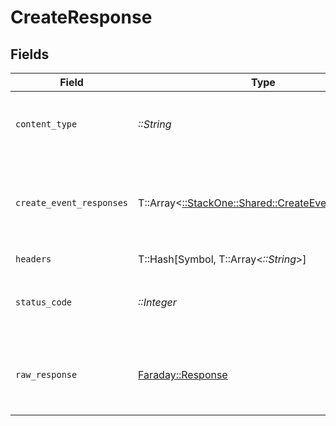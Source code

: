 # CreateResponse


## Fields

| Field                                                                                           | Type                                                                                            | Required                                                                                        | Description                                                                                     |
| ----------------------------------------------------------------------------------------------- | ----------------------------------------------------------------------------------------------- | ----------------------------------------------------------------------------------------------- | ----------------------------------------------------------------------------------------------- |
| `content_type`                                                                                  | *::String*                                                                                      | :heavy_check_mark:                                                                              | HTTP response content type for this operation                                                   |
| `create_event_responses`                                                                        | T::Array<[::StackOne::Shared::CreateEventResponse](../../models/shared/createeventresponse.md)> | :heavy_minus_sign:                                                                              | Multiple status returned. Check the response body for details.                                  |
| `headers`                                                                                       | T::Hash[Symbol, T::Array<*::String*>]                                                           | :heavy_check_mark:                                                                              | N/A                                                                                             |
| `status_code`                                                                                   | *::Integer*                                                                                     | :heavy_check_mark:                                                                              | HTTP response status code for this operation                                                    |
| `raw_response`                                                                                  | [Faraday::Response](https://www.rubydoc.info/gems/faraday/Faraday/Response)                     | :heavy_check_mark:                                                                              | Raw HTTP response; suitable for custom response parsing                                         |